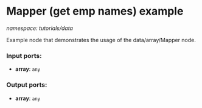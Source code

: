 # Mapper (get emp names) example

_namespace: tutorials/data_

Example node that demonstrates the usage of the data/array/Mapper node.

### Input ports:

* __array__: ` any `

### Output ports:

* __array__: ` any `

